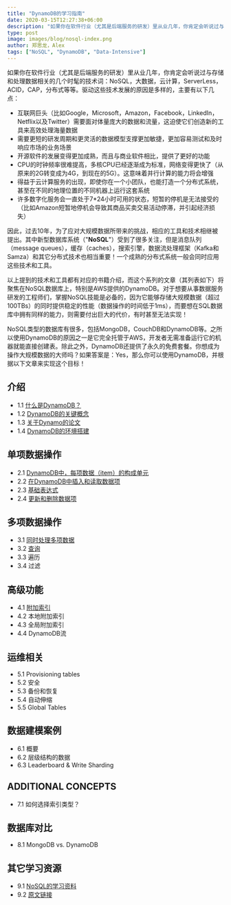 ```yaml
---
title: "DynamoDB的学习指南"
date: 2020-03-15T12:27:38+06:00
description: "如果你在软件行业（尤其是后端服务的研发）里从业几年，你肯定会听说过与存储和处理数据相关的几个时髦的技术词：NoSQL，大数据，云计算，ServerLess，ACID，CAP，分布式等等。驱动这些技术发展的原因是多样的，主要有以下几点："
type: post
image: images/blog/nosql-index.png
author: 郑思龙，Alex
tags: ["NoSQL", "DynamoDB", "Data-Intensive"]
---
```


如果你在软件行业（尤其是后端服务的研发）里从业几年，你肯定会听说过与存储和处理数据相关的几个时髦的技术词：NoSQL，大数据，云计算，ServerLess，ACID，CAP，分布式等等。驱动这些技术发展的原因是多样的，主要有以下几点：

* 互联网巨头（比如Google，Microsoft，Amazon，Facebook，LinkedIn，Netflix以及Twitter）需要面对体量庞大的数据和流量，这迫使它们创造新的工具来高效处理海量数据
* 需要更短的研发周期和更灵活的数据模型支撑更加敏捷，更加容易测试和及时响应市场的业务场景
* 开源软件的发展变得更加成熟，而且与商业软件相比，提供了更好的功能
* CPU的时钟频率很难提高，多核CPU已经逐渐成为标准，网络变得更快了（从原来的2G转变成为4G，到现在的5G）。这意味着并行计算的能力将会增强
* 得益于云计算服务的出现，即使你在一个小团队，也能打造一个分布式系统，甚至在不同的地理位置的不同机器上运行这套系统
* 许多数字化服务会一直处于7*24小时可用的状态，短暂的停机是无法接受的（比如Amazon短暂地停机会导致其商品买卖交易活动停滞，并引起经济损失）

因此，过去10年，为了应对大规模数据所带来的挑战，相应的工具和技术相继被提出。其中新型数据库系统（"**NoSQL**"）受到了很多关注，但是消息队列（message queues），缓存（caches），搜索引擎，数据流处理框架（Kafka和Samza）和其它分布式技术也相当重要！一个成熟的分布式系统一般会同时应用这些技术和工具。

以上提到的技术和工具都有对应的书籍介绍，而这个系列的文章（其列表如下）将聚焦在NoSQL数据库上，特别是AWS提供的DynamoDB。对于想要从事数据服务研发的工程师们，掌握NoSQL技能是必备的，因为它能够存储大规模数据（超过100TBs）的同时提供稳定的性能（数据操作的时间低于1ms），而要想在SQL数据库中拥有同样的能力，则需要付出巨大的代价，有时甚至无法实现！

NoSQL类型的数据库有很多，包括MongoDB，CouchDB和DynamoDB等。之所以使用DynamoDB的原因之一是它完全托管于AWS，开发者无需准备运行它的机器就能直接创建表。除此之外，DynamoDB还提供了永久的免费套餐。你想成为操作大规模数据的大师吗？如果答案是：Yes，那么你可以使用DynamoDB，并根据以下文章来实现这个目标！

## 介绍

* 1.1  [什么是DynamoDB？](https://2cloudlab.com/nosql/what-is-dynamo-db/)
* 1.2  [DynamoDB的关键概念](https://2cloudlab.com/nosql/key-concepts/)
* 1.3  [关于Dynamo的论文](https://2cloudlab.com/nosql/the-dynamo-paper/)
* 1.4  [DynamoDB的环境搭建](https://2cloudlab.com/nosql/environment-setup/)

## 单项数据操作

* 2.1  [DynamoDB中，每项数据（item）的构成单元](https://2cloudlab.com/nosql/anatomy-of-an-item/)
* 2.2  [在DynamoDB中插入和读取数据项](https://2cloudlab.com/nosql/inserting-retrieving-items/)
* 2.3  [基础表达式](https://2cloudlab.com/nosql/expression-basics/)
* 2.4  [更新和删除数据项](https://2cloudlab.com/nosql/updating-deleting-items/)

## 多项数据操作

* 3.1  [同时处理多项数据](https://2cloudlab.com/nosql/working-with-multiple-items/)
* 3.2  [查询](https://2cloudlab.com/nosql/querying/)
* 3.3  遍历
* 3.4  过滤

## 高级功能

* 4.1  [附加索引](https://2cloudlab.com/nosql/secondary-indexes/)
* 4.2  本地附加索引
* 4.3  全局附加索引
* 4.4  DynamoDB流

## 运维相关

* 5.1  Provisioning tables
* 5.2  安全
* 5.3  备份和恢复
* 5.4  自动伸缩
* 5.5  Global Tables

## 数据建模案例

* 6.1  概要
* 6.2  层级结构的数据
* 6.3  Leaderboard & Write Sharding

## ADDITIONAL CONCEPTS

* 7.1  如何选择索引类型？

## 数据库对比

* 8.1  MongoDB vs. DynamoDB

## 其它学习资源

* 9.1  [NoSQL的学习资料](https://2cloudlab.com/nosql/additional-reading/)
* 9.2  [原文链接](https://www.dynamodbguide.com)